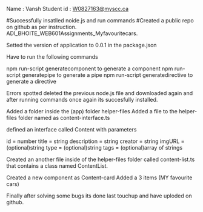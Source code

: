 Name : Vansh
Student id : W0827163@myscc.ca

#Successfully insatlled noide.js and run commands
#Created a public repo on github as per instruction.
ADI_BHOITE_WEB601Assignments_Myfavouritecars.


Setted  the version of  application to 0.0.1 in the package.json

Have to run the following commands

npm run-script generatecomponent to generate a component
npm run-script generatepipe to generate a pipe
npm run-script generatedirective to generate a directive

Errors spotted deleted the previous node.js file and downloaded again and after running commands once again its succesfully installed.

Added a folder inside the (app) folder helper-files
Added a file to the helper-files folder named as content-interface.ts

defined an interface called Content with parameters

id = number
title = string
description = string
creator = string
imgURL = (optional)string
type = (optional)string
tags = (optional)array of strings

Created an  another file inside of the helper-files folder called content-list.ts that contains a class named ContentList.

Created a new component as Content-card
Added a 3 items (MY favourite cars)

Finally after solving some bugs its done last touchup and have uploded on github.



